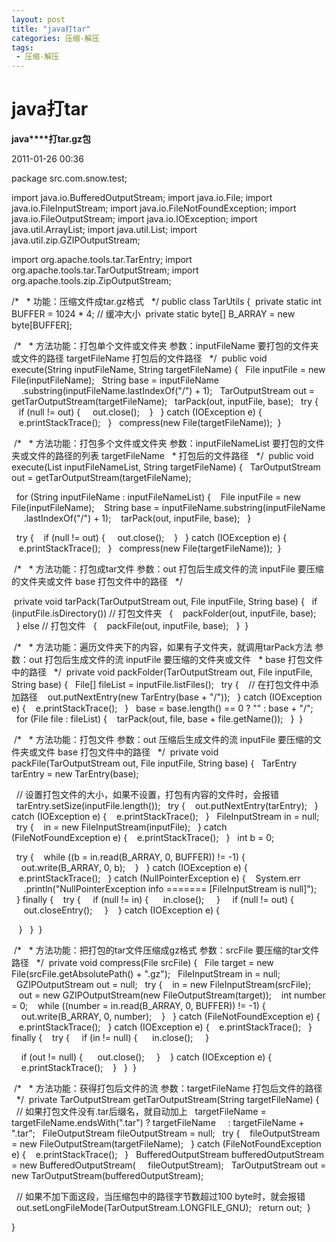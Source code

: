 ```yaml
---
layout: post
title: "java打tar"
categories: 压缩-解压
tags: 
 - 压缩-解压
--- 
```


# java打tar

**java****打tar.gz包**

2011-01-26 00:36

package src.com.snow.test;

import java.io.BufferedOutputStream;
import java.io.File;
import java.io.FileInputStream;
import java.io.FileNotFoundException;
import java.io.FileOutputStream;
import java.io.IOException;
import java.util.ArrayList;
import java.util.List;
import java.util.zip.GZIPOutputStream;

import org.apache.tools.tar.TarEntry;
import org.apache.tools.tar.TarOutputStream;
import org.apache.tools.zip.ZipOutputStream;

/* 
 * 功能：压缩文件成tar.gz格式 
 */
public class TarUtils {
 private static int BUFFER = 1024 * 4; // 缓冲大小
 private static byte[] B_ARRAY = new byte[BUFFER];

 /*
  * 方法功能：打包单个文件或文件夹 参数：inputFileName 要打包的文件夹或文件的路径 targetFileName 打包后的文件路径
  */
 public void execute(String inputFileName, String targetFileName) {
  File inputFile = new File(inputFileName);
  String base = inputFileName
    .substring(inputFileName.lastIndexOf("/") + 1);
  TarOutputStream out = getTarOutputStream(targetFileName);
  tarPack(out, inputFile, base);
  try {
   if (null != out) {
    out.close();
   }
  } catch (IOException e) {
   e.printStackTrace();
  }
  compress(new File(targetFileName));
 }

 /*
  * 方法功能：打包多个文件或文件夹 参数：inputFileNameList 要打包的文件夹或文件的路径的列表 targetFileName
  * 打包后的文件路径
  */
 public void execute(List<String> inputFileNameList, String targetFileName) {
  TarOutputStream out = getTarOutputStream(targetFileName);

  for (String inputFileName : inputFileNameList) {
   File inputFile = new File(inputFileName);
   String base = inputFileName.substring(inputFileName
     .lastIndexOf("/") + 1);
   tarPack(out, inputFile, base);
  }

  try {
   if (null != out) {
    out.close();
   }
  } catch (IOException e) {
   e.printStackTrace();
  }
  compress(new File(targetFileName));
 }

 /*
  * 方法功能：打包成tar文件 参数：out 打包后生成文件的流 inputFile 要压缩的文件夹或文件 base 打包文件中的路径
  */

 private void tarPack(TarOutputStream out, File inputFile, String base) {
  if (inputFile.isDirectory()) // 打包文件夹
  {
   packFolder(out, inputFile, base);
  } else // 打包文件
  {
   packFile(out, inputFile, base);
  }
 }

 /*
  * 方法功能：遍历文件夹下的内容，如果有子文件夹，就调用tarPack方法 参数：out 打包后生成文件的流 inputFile 要压缩的文件夹或文件
  * base 打包文件中的路径
  */
 private void packFolder(TarOutputStream out, File inputFile, String base) {
  File[] fileList = inputFile.listFiles();
  try {
   // 在打包文件中添加路径
   out.putNextEntry(new TarEntry(base + "/"));
  } catch (IOException e) {
   e.printStackTrace();
  }
  base = base.length() == 0 ? "" : base + "/";
  for (File file : fileList) {
   tarPack(out, file, base + file.getName());
  }
 }

 /*
  * 方法功能：打包文件 参数：out 压缩后生成文件的流 inputFile 要压缩的文件夹或文件 base 打包文件中的路径
  */
 private void packFile(TarOutputStream out, File inputFile, String base) {
  TarEntry tarEntry = new TarEntry(base);

  // 设置打包文件的大小，如果不设置，打包有内容的文件时，会报错
  tarEntry.setSize(inputFile.length());
  try {
   out.putNextEntry(tarEntry);
  } catch (IOException e) {
   e.printStackTrace();
  }
  FileInputStream in = null;
  try {
   in = new FileInputStream(inputFile);
  } catch (FileNotFoundException e) {
   e.printStackTrace();
  }
  int b = 0;

  try {
   while ((b = in.read(B_ARRAY, 0, BUFFER)) != -1) {
    out.write(B_ARRAY, 0, b);
   }
  } catch (IOException e) {
   e.printStackTrace();
  } catch (NullPointerException e) {
   System.err
     .println("NullPointerException info ======= [FileInputStream is null]");
  } finally {
   try {
    if (null != in) {
     in.close();
    }
    if (null != out) {
     out.closeEntry();
    }
   } catch (IOException e) {

   }
  }
 }

 /*
  * 方法功能：把打包的tar文件压缩成gz格式 参数：srcFile 要压缩的tar文件路径
  */
 private void compress(File srcFile) {
  File target = new File(srcFile.getAbsolutePath() + ".gz");
  FileInputStream in = null;
  GZIPOutputStream out = null;
  try {
   in = new FileInputStream(srcFile);
   out = new GZIPOutputStream(new FileOutputStream(target));
   int number = 0;
   while ((number = in.read(B_ARRAY, 0, BUFFER)) != -1) {
    out.write(B_ARRAY, 0, number);
   }
  } catch (FileNotFoundException e) {
   e.printStackTrace();
  } catch (IOException e) {
   e.printStackTrace();
  } finally {
   try {
    if (in != null) {
     in.close();
    }

    if (out != null) {
     out.close();
    }
   } catch (IOException e) {
    e.printStackTrace();
   }
  }
 }

 /*
  * 方法功能：获得打包后文件的流 参数：targetFileName 打包后文件的路径
  */
 private TarOutputStream getTarOutputStream(String targetFileName) {
  // 如果打包文件没有.tar后缀名，就自动加上
  targetFileName = targetFileName.endsWith(".tar") ? targetFileName
    : targetFileName + ".tar";
  FileOutputStream fileOutputStream = null;
  try {
   fileOutputStream = new FileOutputStream(targetFileName);
  } catch (FileNotFoundException e) {
   e.printStackTrace();
  }
  BufferedOutputStream bufferedOutputStream = new BufferedOutputStream(
    fileOutputStream);
  TarOutputStream out = new TarOutputStream(bufferedOutputStream);

  // 如果不加下面这段，当压缩包中的路径字节数超过100 byte时，就会报错
  out.setLongFileMode(TarOutputStream.LONGFILE_GNU);
  return out;
 }

}

 
